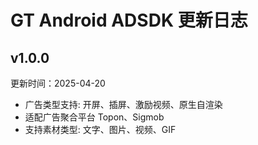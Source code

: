 # GT Android ADSDK 更新日志


## v1.0.0
更新时间：2025-04-20

*  广告类型支持: 开屏、插屏、激励视频、原生自渲染 
*  适配广告聚合平台 Topon、Sigmob
*  支持素材类型: 文字、图片、视频、GIF


